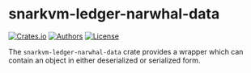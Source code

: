 # snarkvm-ledger-narwhal-data

[![Crates.io](https://img.shields.io/crates/v/snarkvm-ledger-narwhal-data.svg?color=neon)](https://crates.io/crates/snarkvm-ledger-narwhal-data)
[![Authors](https://img.shields.io/badge/authors-Aleo-orange.svg)](https://aleo.org)
[![License](https://img.shields.io/badge/License-Apache%202.0-blue.svg)](./LICENSE.md)

The `snarkvm-ledger-narwhal-data` crate provides a wrapper which can contain an object in either deserialized or serialized form.
